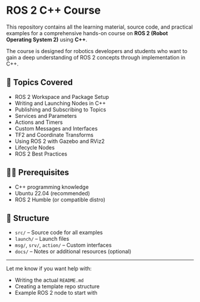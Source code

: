 # ROS 2 C++ Course

This repository contains all the learning material, source code, and practical examples for a comprehensive hands-on course on **ROS 2 (Robot Operating System 2)** using **C++**.

The course is designed for robotics developers and students who want to gain a deep understanding of ROS 2 concepts through implementation in C++.

## 🔧 Topics Covered

- ROS 2 Workspace and Package Setup
- Writing and Launching Nodes in C++
- Publishing and Subscribing to Topics
- Services and Parameters
- Actions and Timers
- Custom Messages and Interfaces
- TF2 and Coordinate Transforms
- Using ROS 2 with Gazebo and RViz2
- Lifecycle Nodes
- ROS 2 Best Practices

## 🧑‍💻 Prerequisites

- C++ programming knowledge
- Ubuntu 22.04 (recommended)
- ROS 2 Humble (or compatible distro)

## 📁 Structure

- `src/` – Source code for all examples
- `launch/` – Launch files
- `msg/`, `srv/`, `action/` – Custom interfaces
- `docs/` – Notes or additional resources (optional)

---

Let me know if you want help with:
- Writing the actual `README.md`
- Creating a template repo structure
- Example ROS 2 node to start with
